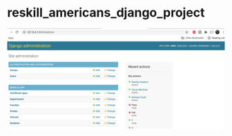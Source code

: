 # reskill_americans_django_project

![Intro to Models Assignment Screenshot](models_assignment_screenshot.png)